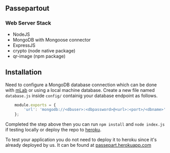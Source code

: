 ## Passepartout

### Web Server Stack

- NodeJS 
- MongoDB with Mongoose connector
- ExpressJS
- crypto (node native package)
- qr-image (npm package)


## Installation
Need to configure a MongoDB database connection which can be done with [mLab](https://mlab.com) or using a local machine database.
Create a new file named `database.js` inside `config/` containig your database endpoint as follows.

```js
    module.exports = {
        'url': 'mongodb://<dbuser>:<dbpassword>@<url>:<port>/<dbname>'
    };
```

Completed the step above then you can run `npm install`  and `node index.js` if testing locally or deploy the repo to [heroku](https://www.heroku.com/).

To test your application you do not need to deploy it to heroku since it's already deployed by us. 
It can be found at [passepart.herokuapp.com](https://passepart.herokuapp.com/)
